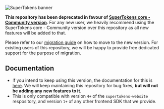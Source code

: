 ![SuperTokens banner](https://raw.githubusercontent.com/supertokens/supertokens-logo/master/images/Artboard%20%E2%80%93%2027%402x.png)

**This repository has been deprecated in favour of [SuperTokens core - Community version](https://github.com/supertokens/supertokens-core)**. For any new user, we heavily recommend using the SuperTokens core - Community version over this repository as all new features will be added to that.

Please refer to our [migration guide](https://supertokens.io/docs/community/migration) on how to move to the new version. For existing users of this repository, we will be happy to provide free dedicated support for the purpose of migration.

## Documentation

- If you intend to keep using this version, the documentation for this is [here](https://supertokens.github.io/supertokens-django-ref-jwt/docs/introduction/what-and-why). We will keep maintaining this repository for bug fixes, **but will not be adding any new features to it**.
- This is only compatible with version ```4+``` of the ```supertokens-website``` respository, and version ```1+``` of any other frontend SDK that we provide.
